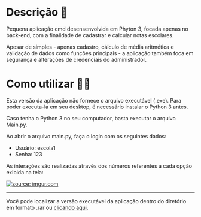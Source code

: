 # Descrição 📝



Pequena aplicação cmd desensenvolvida em Phyton 3, focada apenas no back-end, com a finalidade de cadastrar e calcular notas escolares. 



Apesar de simples - apenas cadastro, cálculo de média aritmética e validação de dados como funções principais - a aplicação também foca em segurança e alterações de credenciais do administrador.





# Como utilizar 👩‍💻



Esta versão da aplicação não fornece o arquivo executável (.exe). Para poder executa-la em seu desktop, é necessário instalar o Python 3 antes.



Caso tenha o Python 3 no seu computador, basta executar o arquivo Main.py.



Ao abrir o arquivo main.py, faça o login com os seguintes dados:

- Usuário: escola1
- Senha: 123



As interações são realizadas através dos números referentes a cada opção exibida na tela:

<a href="https://imgur.com/YFb9YTh"><img src="https://i.imgur.com/YFb9YTh.png" title="source: imgur.com" /></a>



---



Você pode localizar a versão executável da aplicação dentro do diretório em formato .rar ou [clicando aqui](https://github.com/Jailsonsdsj/gerenciamento-de-notas/blob/master/Gerenciamento%20de%20Notas%20Escolares%20-%20Vers%C3%A3o%20Execut%C3%A1vel.rar).





